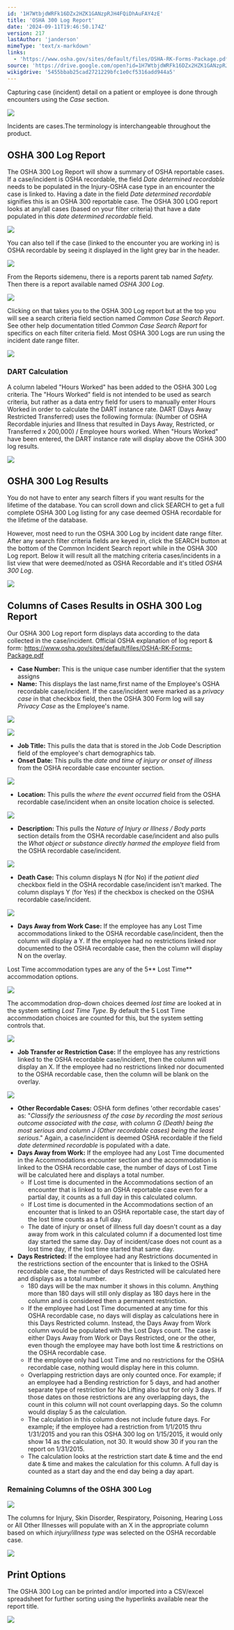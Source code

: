 ```yaml
---
id: '1H7WtbjdWRFk16DZx2HZK1GANzpRJH4FQiDhAuFAY4zE'
title: 'OSHA 300 Log Report'
date: '2024-09-11T19:46:50.174Z'
version: 217
lastAuthor: 'janderson'
mimeType: 'text/x-markdown'
links:
  - 'https://www.osha.gov/sites/default/files/OSHA-RK-Forms-Package.pdf'
source: 'https://drive.google.com/open?id=1H7WtbjdWRFk16DZx2HZK1GANzpRJH4FQiDhAuFAY4zE'
wikigdrive: '5455bbab25cad2721229bfc1e0cf5316add944a5'
---
```

Capturing case (incident) detail on a patient or employee is done through encounters using the *Case* section.

![](../osha-300-log-report.assets/d5415669225aa8aff61582f608e4fb0a.png)

Incidents are cases.The terminology is interchangeable throughout the product.

## OSHA 300 Log Report

The OSHA 300 Log Report will show a summary of OSHA reportable cases. If a case/incident is OSHA recordable, the field *Date determined recordable* needs to be populated in the Injury-OSHA case type in an encounter the case is linked to. Having a date in the field *Date determined recordable* signifies this is an OSHA 300 reportable case. The OSHA 300 LOG report looks at any/all cases (based on your filter criteria) that have a date populated in this *date determined recordable* field.

![](../osha-300-log-report.assets/eef974964e588aabb5ad355286db873f.png)

You can also tell if the case (linked to the encounter you are working in) is OSHA recordable by seeing it displayed in the light grey bar in the header.

![](../osha-300-log-report.assets/b8777e234f04a6aa23f45aa35d5aedae.png)

From the Reports sidemenu, there is a reports parent tab named *Safety.* Then there is a report available named *OSHA 300 Log*.

![](../osha-300-log-report.assets/9cbca88fcd1e2587f6ec6d26cc323585.png)

Clicking on that takes you to the OSHA 300 Log report but at the top you will see a search criteria field section named *Common Case Search Report*. See other help documentation titled *Common Case Search Report* for specifics on each filter criteria field. Most OSHA 300 Logs are run using the incident date range filter.

![](../osha-300-log-report.assets/2b6c1f212d573875091100c5525ca695.png)

### DART Calculation

A column labeled "Hours Worked" has been added to the OSHA 300 Log criteria. The "Hours Worked" field is not intended to be used as search criteria, but rather as a data entry field for users to manually enter Hours Worked in order to calculate the DART instance rate. DART (Days Away Restricted Transferred) uses the following formula: (Number of OSHA Recordable injuries and Illness that resulted in Days Away, Restricted, or Transferred x 200,000) / Employee hours worked. When "Hours Worked" have been entered, the DART instance rate will display above the OSHA 300 log results.

![](../osha-300-log-report.assets/6d7e4b9eb13dc37ed3e11e5c861529b3.png)

## OSHA 300 Log Results

You do not have to enter any search filters if you want results for the lifetime of the database. You can scroll down and click SEARCH to get a full complete OSHA 300 Log listing for any case deemed OSHA recordable for the lifetime of the database.

However, most need to run the OSHA 300 Log by incident date range filter. After any search filter criteria fields are keyed in, click the SEARCH button at the bottom of the Common Incident Search report while in the OSHA 300 Log report. Below it will result all the matching criteria cases/incidents in a list view that were deemed/noted as OSHA Recordable and it's titled *OSHA 300 Log*.

![](../osha-300-log-report.assets/541a48a74c3839800be4fd1f058e3968.png)

## Columns of Cases Results in OSHA 300 Log Report

Our OSHA 300 Log report form displays data according to the data collected in the case/incident.  Official OSHA explanation of log report & form: https://www.osha.gov/sites/default/files/OSHA-RK-Forms-Package.pdf

* <strong>Case Number:</strong> This is the unique case number identifier that the system assigns
* <strong>Name:</strong> This displays the last name,first name of the Employee's OSHA recordable case/incident.  If the case/incident were marked as a <em>privacy case</em> in that checkbox field, then the OSHA 300 Form log will say <em>Privacy Case</em> as the Employee's name.

![](../osha-300-log-report.assets/1f1a89698a91f530d0a919c121d593ec.png)

![](../osha-300-log-report.assets/81b700b161362ab6067f0035ba6d687e.png)

* <strong>Job Title:</strong> This pulls the data that is stored in the Job Code Description field of the employee's chart demographics tab.
* <strong>Onset Date:</strong>  This pulls the <em>date and time of injury or onset of illness</em> from the OSHA recordable case encounter section.

![](../osha-300-log-report.assets/a4f00943bf48960189aa8ee29b6c0312.png)

* <strong>Location:</strong> This pulls the <em>where the event occurred</em> field from the OSHA recordable case/incident when an onsite location choice is selected.

![](../osha-300-log-report.assets/f1985a1f428e6e48b6090afef1e0dace.png)

* <strong>Description:</strong> This pulls the <em>Nature of Injury or Illness / Body parts</em> section details from the OSHA recordable case/incident and also pulls the <em>What object or substance directly harmed the employee</em> field from the OSHA recordable case/incident.

![](../osha-300-log-report.assets/be459c4f79380a047a3ec6082e1228ce.png)

* <strong>Death Case:</strong> This column displays N (for No) if the <em>patient died</em> checkbox field in the OSHA recordable case/incident isn't marked. The column displays Y (for Yes) if the checkbox is checked on the OSHA recordable case/incident.

![](../osha-300-log-report.assets/a077c73cc3f0ff37f83f38057b026aa5.png)

* <strong>Days Away from Work Case:</strong> If the employee has any Lost Time accommodations linked to the OSHA recordable case/incident, then the column will display a Y.  If the employee had no restrictions linked nor documented to the OSHA recordable case, then the column will display N on the overlay.<strong></strong>

Lost Time accommodation types are any of the 5** Lost Time** accommodation options.

![](../osha-300-log-report.assets/f8f6f5f8706d5750c4ec2c11b7592406.png)

The accommodation drop-down choices deemed *lost time* are looked at in the system setting *Lost Time Type*.  By default the 5 Lost Time accommodation choices are counted for this, but the system setting controls that.

![](../osha-300-log-report.assets/500c0eeded3e6676744c04238b6813c1.png)

* <strong>Job Transfer or Restriction Case:</strong> If the employee has any restrictions linked to the OSHA recordable case/incident, then the column will display an X.  If the employee had no restrictions linked nor documented to the OSHA recordable case, then the column will be blank on the overlay.

![](../osha-300-log-report.assets/57d05bc039766755fafcb0f463ff46d2.png)

* <strong>Other Recordable Cases:</strong> OSHA form defines 'other recordable cases' as: "<em>Classify the seriousness of the case by recording the most serious outcome associated with the case, with column G (Death) being the most serious and column J (Other recordable cases) being the least serious</em>." Again, a case/incident is deemed OSHA recordable if the field <em>date determined recordable</em> is populated with a date.
* <strong>Days Away from Work:</strong> If the employee had any Lost Time documented in the Accommodations encounter section and the accommodation is linked to the OSHA recordable case, the number of days of Lost Time will be calculated here and displays a total number.
    * If Lost time is documented in the Accommodations section of an encounter that is linked to an OSHA reportable case even for a partial day, it counts as a full day in this calculated column.
    * If Lost time is documented in the Accommodations section of an encounter that is linked to an OSHA reportable case, the start day of the lost time counts as a full day.
    * The date of injury or onset of illness full day doesn't count as a day away from work in this calculated column if a documented lost time day started the same day.  Day of incident/case does not count as a lost time day, if the lost time started that same day.
* <strong>Days Restricted:</strong> If the employee had any Restrictions documented in the restrictions section of the encounter that is linked to the OSHA recordable case, the number of days Restricted will be calculated here and displays as a total number.
    * 180 days will be the max number it shows in this column.  Anything more than 180 days will still only display as 180 days here in the column and is considered then a permanent restriction.
    * If the employee had Lost Time documented at any time for this OSHA recordable case, no days will display as calculations here in this Days Restricted column.  Instead, the Days Away from Work column would be populated with the Lost Days count.  The case is either Days Away from Work or Days Restricted, one or the other, even though the employee may have both lost time & restrictions on the OSHA recordable case.
    * If the employee only had Lost Time and no restrictions for the OSHA recordable case, nothing would display here in this column.
    * Overlapping restriction days are only counted once.  For example; if an employee had a Bending restriction for 5 days, and had another separate type of restriction for No Lifting also but for only 3 days. If those dates on those restrictions are any overlapping days, the count in this column will not count overlapping days.  So the column would display 5 as the calculation.
    * The calculation in this column does not include future days.  For example; if the employee had a restriction from 1/1/2015 thru 1/31/2015 and you ran this OSHA 300 log on 1/15/2015, it would only show 14 as the calculation, not 30.  It would show 30 if you ran the report on 1/31/2015.
    * The calculation looks at the restriction start date & time and the end date & time and makes the calculation for this column.  A full day is counted as a start day and the end day being a day apart.

### Remaining Columns of the OSHA 300 Log

![](../osha-300-log-report.assets/ded7ad72a021d51518553da5334ca9ba.png)

The columns for Injury, Skin Disorder, Respiratory, Poisoning, Hearing Loss or All Other Illnesses will populate with an X in the appropriate column based on which *injury/illness type* was selected on the OSHA recordable case.

![](../osha-300-log-report.assets/ed1a302d706d1a3fc4588d118b4572b0.png)

## Print Options

The OSHA 300 Log can be printed and/or imported into a CSV/excel spreadsheet for further sorting using the hyperlinks available near the report title.

![](../osha-300-log-report.assets/f562fd65380b4f52cdb84c90c4d3c185.png)
